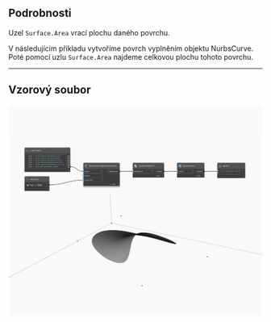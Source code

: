 ## Podrobnosti
Uzel `Surface.Area` vrací plochu daného povrchu.

V následujícím příkladu vytvoříme povrch vyplněním objektu NurbsCurve. Poté pomocí uzlu `Surface.Area` najdeme celkovou plochu tohoto povrchu.

___
## Vzorový soubor

![Area](./Autodesk.DesignScript.Geometry.Surface.Area_img.jpg)

